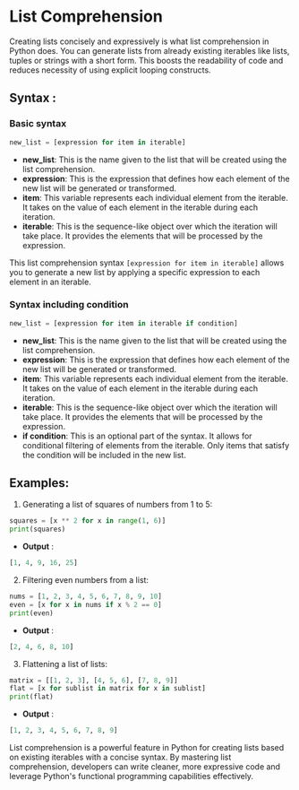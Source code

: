 # List Comprehension

Creating lists concisely and expressively is what list comprehension in Python does. You can generate lists from already existing iterables like lists, tuples or strings with a short form. 
This boosts the readability of code and reduces necessity of using explicit looping constructs.

## Syntax :

### Basic syntax

```python
new_list = [expression for item in iterable]
```
- **new_list**: This is the name given to the list that will be created using the list comprehension.
- **expression**: This is the expression that defines how each element of the new list will be generated or transformed.
- **item**: This variable represents each individual element from the iterable. It takes on the value of each element in the iterable during each iteration.
- **iterable**: This is the sequence-like object over which the iteration will take place. It provides the elements that will be processed by the expression.

This list comprehension syntax `[expression for item in iterable]` allows you to generate a new list by applying a specific expression to each element in an iterable.

### Syntax including condition

```python
new_list = [expression for item in iterable if condition]
```
- **new_list**: This is the name given to the list that will be created using the list comprehension.
- **expression**: This is the expression that defines how each element of the new list will be generated or transformed.
- **item**: This variable represents each individual element from the iterable. It takes on the value of each element in the iterable during each iteration.
- **iterable**: This is the sequence-like object over which the iteration will take place. It provides the elements that will be processed by the expression.
- **if condition**: This is an optional part of the syntax. It allows for conditional filtering of elements from the iterable. Only items that satisfy the condition
 will be included in the new list.


## Examples:

1. Generating a list of squares of numbers from 1 to 5:
   
```python
squares = [x ** 2 for x in range(1, 6)]
print(squares)
```

- **Output** :
```python
[1, 4, 9, 16, 25]
```

2. Filtering even numbers from a list:
   
```python
nums = [1, 2, 3, 4, 5, 6, 7, 8, 9, 10]
even = [x for x in nums if x % 2 == 0]
print(even)
```

- **Output** :
```python
[2, 4, 6, 8, 10]
```

3. Flattening a list of lists:
```python
matrix = [[1, 2, 3], [4, 5, 6], [7, 8, 9]]
flat = [x for sublist in matrix for x in sublist]
print(flat)
```

- **Output** :
```python
[1, 2, 3, 4, 5, 6, 7, 8, 9]
```

List comprehension is a powerful feature in Python for creating lists based on existing iterables with a concise syntax. 
By mastering list comprehension, developers can write cleaner, more expressive code and leverage Python's functional programming capabilities effectively.
